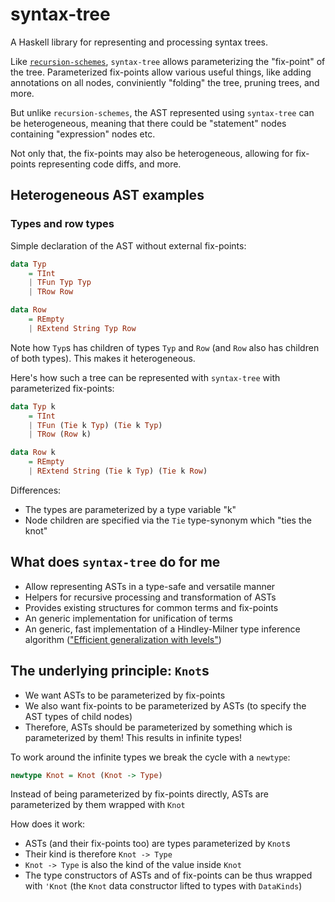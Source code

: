 # syntax-tree

A Haskell library for representing and processing syntax trees.

Like [`recursion-schemes`](https://github.com/ekmett/recursion-schemes/),
`syntax-tree` allows parameterizing the "fix-point" of the tree. Parameterized fix-points allow various useful things, like adding annotations on all nodes, conviniently "folding" the tree, pruning trees, and more.

But unlike `recursion-schemes`, the AST represented using `syntax-tree` can be heterogeneous,
meaning that there could be "statement" nodes containing "expression" nodes etc.

Not only that, the fix-points may also be heterogeneous,
allowing for fix-points representing code diffs, and more.

## Heterogeneous AST examples

### Types and row types

Simple declaration of the AST without external fix-points:

```Haskell
data Typ
    = TInt
    | TFun Typ Typ
    | TRow Row

data Row
    = REmpty
    | RExtend String Typ Row
```

Note how `Typ`s has children of types `Typ` and `Row` (and `Row` also has children of both types). This makes it heterogeneous.

Here's how such a tree can be represented with `syntax-tree` with parameterized fix-points:

```Haskell
data Typ k
    = TInt
    | TFun (Tie k Typ) (Tie k Typ)
    | TRow (Row k)

data Row k
    = REmpty
    | RExtend String (Tie k Typ) (Tie k Row)
```

Differences:

* The types are parameterized by a type variable "k"
* Node children are specified via the `Tie` type-synonym which "ties the knot"

## What does `syntax-tree` do for me

* Allow representing ASTs in a type-safe and versatile manner
* Helpers for recursive processing and transformation of ASTs
* Provides existing structures for common terms and fix-points
* An generic implementation for unification of terms
* An generic, fast implementation of a Hindley-Milner type inference algorithm (["Efficient generalization with levels"](http://okmij.org/ftp/ML/generalization.html#levels))

## The underlying principle: `Knot`s

* We want ASTs to be parameterized by fix-points
* We also want fix-points to be parameterized by ASTs (to specify the AST types of child nodes)
* Therefore, ASTs should be parameterized by something which is parameterized by them! This results in infinite types!

To work around the infinite types we break the cycle with a `newtype`:

```Haskell
newtype Knot = Knot (Knot -> Type)
```

Instead of being parameterized by fix-points directly, ASTs are parameterized by them wrapped with `Knot`

How does it work:

* ASTs (and their fix-points too) are types parameterized by `Knot`s
* Their kind is therefore `Knot -> Type`
* `Knot -> Type` is also the kind of the value inside `Knot`
* The type constructors of ASTs and of fix-points can be thus wrapped with `'Knot` (the `Knot` data constructor lifted to types with `DataKinds`)
